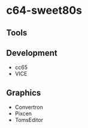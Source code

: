 # c64-sweet80s

## Tools

## Development
* cc65
* VICE

## Graphics
* Convertron
* Pixcen
* TomsEditor
